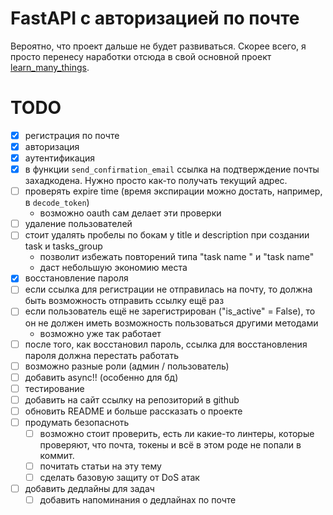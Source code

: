 # FastAPI с авторизацией по почте

Вероятно, что проект дальше не будет развиваться. Скорее всего, я просто перенесу наработки отсюда в свой основной
проект [learn_many_things](https://github.com/Marat22/learn_many_things).

# TODO

- [x] регистрация по почте
- [x] авторизация
- [x] аутентификация
- [x] в функции `send_confirmation_email` ссылка на подтверждение почты захадкодена. Нужно просто как-то получать
  текущий адрес.
- [ ] проверять expire time (время экспирации можно достать, например, в `decode_token`)
  - возможно oauth сам делает эти проверки
- [ ] удаление пользователей
- [ ] стоит удалять пробелы по бокам у title и description при создании task и tasks_group
  - позволит избежать повторений типа "task name  " и "task name"
  - даст небольшую экономию места
- [x] восстановление пароля
- [ ] если ссылка для регистрации не отправилась на почту, то должна быть возможность отправить ссылку ещё раз
- [ ] если пользователь ещё не зарегистрирован ("is_active" = False), то он не должен иметь возможность пользоваться другими методами
  - возможно уже так работает
- [ ] после того, как восстановил пароль, ссылка для восстановления пароля должна перестать работать
- [ ] возможно разные роли (админ / пользователь)
- [ ] добавить async!! (особенно для бд)
- [ ] тестирование
- [ ] добавить на сайт ссылку на репозиторий в github
- [ ] обновить README и больше рассказать о проекте
- [ ] продумать безопасноть
  - [ ] возможно стоит проверить, есть ли какие-то линтеры, которые проверяют, что почта, токены и всё в этом роде не попали в коммит.
  - [ ] почитать статьи на эту тему
  - [ ] сделать базовую защиту от DoS атак
- [ ] добавить дедлайны для задач
  - [ ] добавить напоминания о дедлайнах по почте